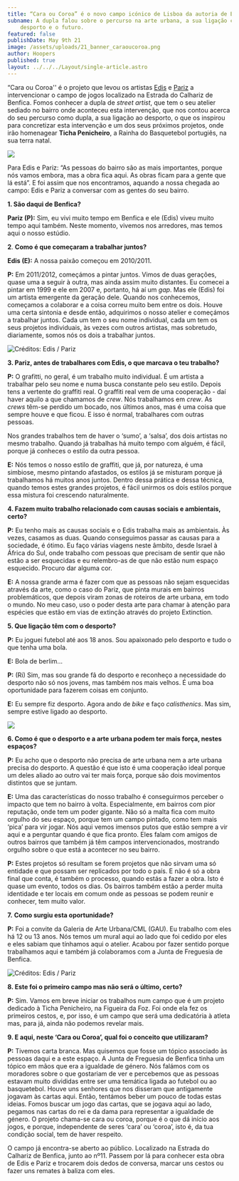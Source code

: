 ```yaml
---
title: “Cara ou Coroa” é o novo campo icónico de Lisboa da autoria de Edis e Pariz
subname: A dupla falou sobre o percurso na arte urbana, a sua ligação com o
    desporto e o futuro.
featured: false
publishDate: May 9th 21
image: /assets/uploads/21_banner_caraoucoroa.png
author: Hoopers
published: true
layout: ../../../Layout/single-article.astro
---
```


<!--StartFragment-->

“Cara ou Coroa'' é o projeto que levou os artistas [Edis](https://www.instagram.com/edis1official/) e [Pariz](https://www.instagram.com/parizone/) a intervencionar o campo de jogos localizado na Estrada do Calhariz de Benfica. Fomos conhecer a dupla de _street artist_, que tem o seu atelier sediado no bairro onde aconteceu esta intervenção, que nos contou acerca do seu percurso como dupla, a sua ligação ao desporto, o que os inspirou para concretizar esta intervenção e um dos seus próximos projetos, onde irão homenagear **Ticha Penicheiro**, a Rainha do Basquetebol portugiês, na sua terra natal.

<!--EndFragment-->

![](https://images.squarespace-cdn.com/content/v1/5f217fac8e24187c674282cd/1620228672066-AQN4PWDBNC5NY4M9IYUY/WhatsApp+Image+2021-05-05+at+13.21.12.jpeg?format=1500w)

<!--StartFragment-->

Para Edis e Pariz: “As pessoas do bairro são as mais importantes, porque nós vamos embora, mas a obra fica aqui. As obras ficam para a gente que lá está”. E foi assim que nos encontramos, aquando a nossa chegada ao campo: Edis e Pariz a conversar com as gentes do seu bairro.

**1. São daqui de Benfica?**

**Pariz (P):** Sim, eu vivi muito tempo em Benfica e ele (Edis) viveu muito tempo aqui também. Neste momento, vivemos nos arredores, mas temos aqui o nosso estúdio.

**2**. **Como é que começaram a trabalhar juntos?**

**Edis (E):** A nossa paixão começou em 2010/2011.

**P:** Em 2011/2012, começámos a pintar juntos. Vimos de duas gerações, quase uma a seguir à outra, mas ainda assim muito distantes. Eu comecei a pintar em 1999 e ele em 2007 e, portanto, há aí um _gap_. Mas ele (Edis) foi um artista emergente da geração dele. Quando nos conhecemos, começamos a colaborar e a coisa correu muito bem entre os dois. Houve uma certa sintonia e desde então, adquirimos o nosso atelier e começámos a trabalhar juntos. Cada um tem o seu nome individual, cada um tem os seus projetos individuais, às vezes com outros artistas, mas sobretudo, diariamente, somos nós os dois a trabalhar juntos.

<!--EndFragment-->

![](https://images.squarespace-cdn.com/content/v1/5f217fac8e24187c674282cd/1620396483477-XZP4QOOYQVFZCKVQ9BGE/DJI_0842.JPG?format=1500w "Créditos: Edis / Pariz")

<!--StartFragment-->

**3. Pariz, antes de trabalhares com Edis, o que marcava o teu trabalho?**

**P:** O grafitti, no geral, é um trabalho muito individual. É um artista a trabalhar pelo seu nome e numa busca constante pelo seu estilo. Depois tens a vertente do graffiti real. O graffiti real vem de uma cooperação - daí haver aquilo a que chamamos de _crew_. Nós trabalhamos em _crew_. As _crews_ têm-se perdido um bocado, nos últimos anos, mas é uma coisa que sempre houve e que ficou. E isso é normal, trabalhares com outras pessoas.

Nos grandes trabalhos tem de haver o ‘sumo’, a ‘salsa’, dos dois artistas no mesmo trabalho. Quando já trabalhas há muito tempo com alguém, é fácil, porque já conheces o estilo da outra pessoa.

**E:** Nós temos o nosso estilo de graffiti, que já, por natureza, é uma simbiose, mesmo pintando afastados, os estilos já se misturam porque já trabalhamos há muitos anos juntos. Dentro dessa prática e dessa técnica, quando temos estes grandes projetos, é fácil unirmos os dois estilos porque essa mistura foi crescendo naturalmente.

**4. Fazem muito trabalho relacionado com causas sociais e ambientais, certo?**

**P:** Eu tenho mais as causas sociais e o Edis trabalha mais as ambientais. Às vezes, casamos as duas. Quando conseguimos passar as causas para a sociedade, é ótimo. Eu faço várias viagens neste âmbito, desde Israel à África do Sul, onde trabalho com pessoas que precisam de sentir que não estão a ser esquecidas e eu relembro-as de que não estão num espaço esquecido. Procuro dar alguma cor.

**E:** A nossa grande arma é fazer com que as pessoas não sejam esquecidas através da arte, como o caso do Pariz, que pinta murais em bairros problemáticos, que depois viram zonas de roteiros de arte urbana, em todo o mundo. No meu caso, uso o poder desta arte para chamar à atenção para espécies que estão em vias de extinção através do projeto Extinction.

**5. Que ligação têm com o desporto?**

**P:** Eu joguei futebol até aos 18 anos. Sou apaixonado pelo desporto e tudo o que tenha uma bola.

**E:** Bola de berlim…

**P:** (Ri) Sim, mas sou grande fã do desporto e reconheço a necessidade do desporto não só nos jovens, mas também nos mais velhos. É uma boa oportunidade para fazerem coisas em conjunto.

**E:** Eu sempre fiz desporto. Agora ando de _bike_ e faço _calisthenics_. Mas sim, sempre estive ligado ao desporto.

<!--EndFragment-->

![](https://images.squarespace-cdn.com/content/v1/5f217fac8e24187c674282cd/1620229089958-VGKK02HFH10PML7VQG6K/WhatsApp+Image+2021-05-05+at+13.21.12+%281%29.jpeg?format=1500w)

<!--StartFragment-->

**6. Como é que o desporto e a arte urbana podem ter mais força, nestes espaços?**

**P:** Eu acho que o desporto não precisa de arte urbana nem a arte urbana precisa do desporto. A questão é que isto é uma cooperação ideal porque um deles aliado ao outro vai ter mais força, porque são dois movimentos distintos que se juntam.

**E:** Uma das características do nosso trabalho é conseguirmos perceber o impacto que tem no bairro à volta. Especialmente, em bairros com pior reputação, onde tem um poder gigante. Não só a malta fica com muito orgulho do seu espaço, porque tem um campo pintado, como tem mais ‘pica’ para vir jogar. Nós aqui vemos imensos putos que estão sempre a vir aqui e a perguntar quando é que fica pronto. Eles falam com amigos de outros bairros que também já têm campos intervencionados, mostrando orgulho sobre o que está a acontecer no seu bairro.

**P:** Estes projetos só resultam se forem projetos que não sirvam uma só entidade e que possam ser replicados por todo o país. E não é só a obra final que conta, é também o processo, quando estás a fazer a obra. Isto é quase um evento, todos os dias. Os bairros também estão a perder muita identidade e ter locais em comum onde as pessoas se podem reunir e conhecer, tem muito valor.

**7.** **Como surgiu esta oportunidade?**

**P:** Foi a convite da Galeria de Arte Urbana/CML (GAU). Eu trabalho com eles há 12 ou 13 anos. Nós temos um mural aqui ao lado que foi cedido por eles e eles sabiam que tínhamos aqui o atelier. Acabou por fazer sentido porque trabalhamos aqui e também já colaboramos com a Junta de Freguesia de Benfica.

<!--EndFragment-->

![](https://images.squarespace-cdn.com/content/v1/5f217fac8e24187c674282cd/1620396004064-9SECLGCBXYDDXIOAV5YM/11.jpg?format=1500w "Créditos: Edis / Pariz")

<!--StartFragment-->

**8. Este foi o primeiro campo mas não será o último, certo?**

**P:** Sim. Vamos em breve iniciar os trabalhos num campo que é um projeto dedicado à Ticha Penicheiro, na Figueira da Foz. Foi onde ela fez os primeiros cestos, e, por isso, é um campo que será uma dedicatória à atleta mas, para já, ainda não podemos revelar mais.

**9. E aqui, neste ‘Cara ou Coroa’, qual foi o conceito que utilizaram?**

**P:** Tivemos carta branca. Mas quisemos que fosse um tópico associado às pessoas daqui e a este espaço. A Junta de Freguesia de Benfica tinha um tópico em mãos que era a igualdade de género. Nós falámos com os moradores sobre o que gostariam de ver e percebemos que as pessoas estavam muito divididas entre ser uma temática ligada ao futebol ou ao basquetebol. Houve uns senhores que nos disseram que antigamente jogavam às cartas aqui. Então, tentámos beber um pouco de todas estas ideias. Fomos buscar um jogo das cartas, que se jogava aqui ao lado, pegamos nas cartas do rei e da dama para representar a igualdade de género. O projeto chama-se cara ou coroa, porque é o que dá início aos jogos, e porque, independente de seres ‘cara’ ou ‘coroa’, isto é, da tua condição social, tem de haver respeito.

O campo já encontra-se aberto ao público. Localizado na Estrada do Calhariz de Benfica, junto ao nº11. Passem por lá para conhecer esta obra de Edis e Pariz e trocarem dois dedos de conversa, marcar uns cestos ou fazer uns remates à baliza com eles.

<!--EndFragment-->

